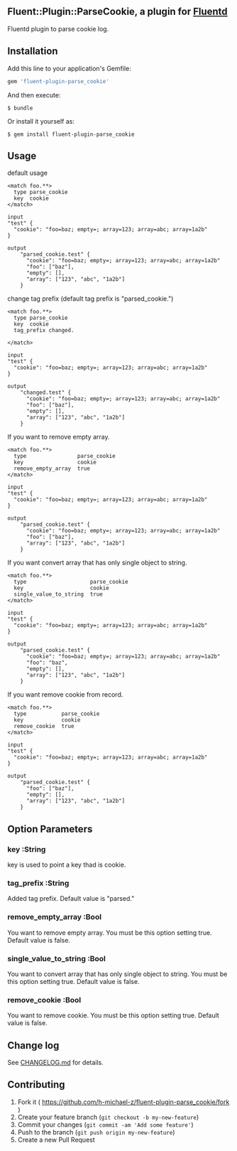 ## Fluent::Plugin::ParseCookie, a plugin for [Fluentd](http://fluentd.org)

Fluentd plugin to parse cookie log.

## Installation

Add this line to your application's Gemfile:

```ruby
gem 'fluent-plugin-parse_cookie'
```

And then execute:

    $ bundle

Or install it yourself as:

    $ gem install fluent-plugin-parse_cookie

## Usage

default usage
```
<match foo.**>
  type parse_cookie
  key  cookie
</match>

input
"test" {
  "cookie": "foo=baz; empty=; array=123; array=abc; array=1a2b"
}

output
    "parsed_cookie.test" {
      "cookie": "foo=baz; empty=; array=123; array=abc; array=1a2b"
      "foo": ["baz"],
      "empty": [],
      "array": ["123", "abc", "1a2b"]
    }
```

change tag prefix (default tag prefix is "parsed_cookie.")
```
<match foo.**>
  type parse_cookie
  key  cookie
  tag_prefix changed.

</match>

input
"test" {
  "cookie": "foo=baz; empty=; array=123; array=abc; array=1a2b"
}

output
    "changed.test" {
      "cookie": "foo=baz; empty=; array=123; array=abc; array=1a2b"
      "foo": ["baz"],
      "empty": [],
      "array": ["123", "abc", "1a2b"]
    }
```

If you want to remove empty array.
```
<match foo.**>
  type                parse_cookie
  key                 cookie
  remove_empty_array  true
</match>

input
"test" {
  "cookie": "foo=baz; empty=; array=123; array=abc; array=1a2b"
}

output
    "parsed_cookie.test" {
      "cookie": "foo=baz; empty=; array=123; array=abc; array=1a2b"
      "foo": ["baz"],
      "array": ["123", "abc", "1a2b"]
    }
```

If you want convert array that has only single object to string.
```
<match foo.**>
  type                    parse_cookie
  key                     cookie
  single_value_to_string  true
</match>

input
"test" {
  "cookie": "foo=baz; empty=; array=123; array=abc; array=1a2b"
}

output
    "parsed_cookie.test" {
      "cookie": "foo=baz; empty=; array=123; array=abc; array=1a2b"
      "foo": "baz",
      "empty": [],
      "array": ["123", "abc", "1a2b"]
    }
```

If you want remove cookie from record.
```
<match foo.**>
  type           parse_cookie
  key            cookie
  remove_cookie  true
</match>

input
"test" {
  "cookie": "foo=baz; empty=; array=123; array=abc; array=1a2b"
}

output
    "parsed_cookie.test" {
      "foo": ["baz"],
      "empty": [],
      "array": ["123", "abc", "1a2b"]
    }
```
## Option Parameters

### key :String
key is used to point a key thad is cookie.

### tag_prefix :String
Added tag prefix.
Default value is "parsed."

### remove_empty_array :Bool
You want to remove empty array.
You must be this option setting true.
Default value is false.

### single_value_to_string :Bool
You want to convert array that has only single object to string.
You must be this option setting true.
Default value is false.

### remove_cookie :Bool
You want to remove cookie.
You must be this option setting true.
Default value is false.

## Change log
See [CHANGELOG.md](https://github.com/h-michael-z/fluent-plugin-parse_cookie/blob/master/CHANGELOG.md) for details.

## Contributing

1. Fork it ( https://github.com/h-michael-z/fluent-plugin-parse_cookie/fork )
2. Create your feature branch (`git checkout -b my-new-feature`)
3. Commit your changes (`git commit -am 'Add some feature'`)
4. Push to the branch (`git push origin my-new-feature`)
5. Create a new Pull Request
